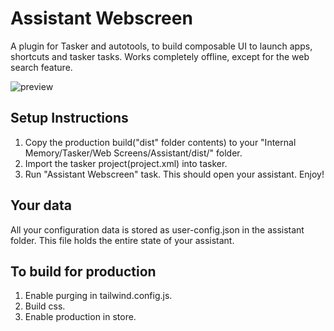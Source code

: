 # Assistant Webscreen

A plugin for Tasker and autotools, to build composable UI to launch apps, shortcuts and tasker tasks. Works completely offline, except for the web search feature.

![preview](https://user-images.githubusercontent.com/34638773/103294170-9de66480-49f1-11eb-8619-ccd38e2c792e.jpg)

## Setup Instructions

1. Copy the production build("dist" folder contents) to your "Internal Memory/Tasker/Web Screens/Assistant/dist/" folder.
2. Import the tasker project(project.xml) into tasker.
3. Run "Assistant Webscreen" task. This should open your assistant. Enjoy!

## Your data

All your configuration data is stored as user-config.json in the assistant folder. This file holds the entire state of your assistant.

## To build for production

1. Enable purging in tailwind.config.js.
2. Build css.
3. Enable production in store.
